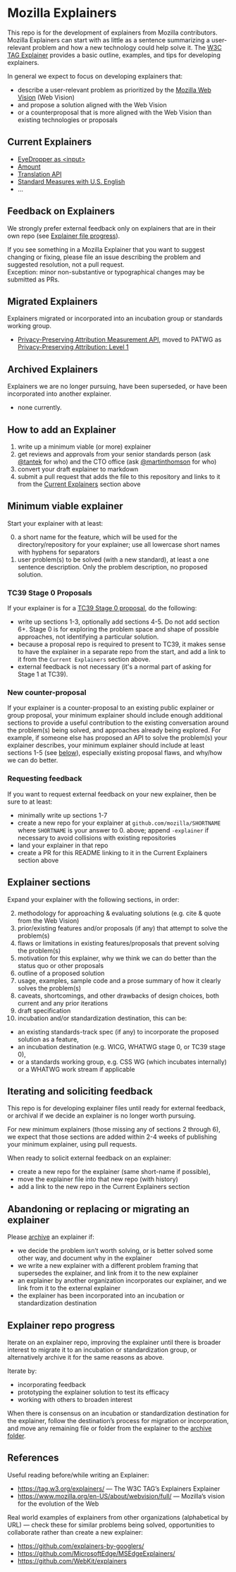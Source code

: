 # Mozilla Explainers

This repo is for the development of explainers from Mozilla contributors.
Mozilla Explainers can start with as little as a sentence summarizing a user-relevant problem
and how a new technology could help solve it.
The [W3C TAG Explainer](https://tag.w3.org/explainers/) provides a basic outline, examples, and tips for developing explainers.

In general we expect to focus on developing explainers that:
* describe a user-relevant problem as prioritized by the [Mozilla Web Vision](https://www.mozilla.org/en-US/about/webvision/full/) (Web Vision)
* and propose a solution aligned with the Web Vision
* or a counterproposal that is more aligned with the Web Vision than existing technologies or proposals

## Current Explainers
* [EyeDropper as &lt;input>](https://github.com/mozilla/explainers/blob/main/eyedropper-input.md)
* [Amount](https://github.com/mozilla/explainers/blob/main/amount.md)
* [Translation API](translation.md)
* [Standard Measures with U.S. English](standard-measures-en-us.md)
* ...

## Feedback on Explainers
We strongly prefer external feedback only on explainers that are in their own repo (see [Explainer file progress](#explainer-file-progress)).

If you see something in a Mozilla Explainer that you want to suggest changing or fixing, please file an issue describing the problem and suggested resolution, not a pull request.  
Exception: minor non-substantive or typographical changes may be submitted as PRs.

## Migrated Explainers
Explainers migrated or incorporated into an incubation group or standards working group.

* [Privacy-Preserving Attribution Measurement API](https://github.com/mozilla/explainers/tree/main/archive/ppa-experiment), moved to PATWG as [Privacy-Preserving Attribution: Level 1](https://w3c.github.io/ppa/)

## Archived Explainers
Explainers we are no longer pursuing, have been superseded, or have been incorporated into another explainer.
* none currently.

## How to add an Explainer
1. write up a minimum viable (or more) explainer
2. get reviews and approvals from your senior standards person (ask [@tantek](https://github.com/tantek) for who) and the CTO office (ask [@martinthomson](https://github.com/martinthomson) for who)
3. convert your draft explainer to markdown
4. submit a pull request that adds the file to this repository and links to it from the [Current Explainers](#current-explainers) section above

## Minimum viable explainer
Start your explainer with at least:

0. a short name for the feature, which will be used for the directory/repository for your explainer; use all lowercase short names with hyphens for separators
1. user problem(s) to be solved (with a new standard), at least a one sentence description. Only the problem description, no proposed solution.

### TC39 Stage 0 Proposals
If your explainer is for a [TC39 Stage 0 proposal](https://tc39.es/process-document/), do the following:
* write up sections 1-3, optionally add sections 4-5. Do not add section 6+. Stage 0 is
  for exploring the problem space and shape of possible approaches, not identifying a particular solution.
* because a proposal repo is required to present to TC39, it makes sense to have the explainer in a separate
  repo from the start, and add a link to it from the `Current Explainers` section above.
* external feedback is not necessary (it's a normal part of asking for Stage 1 at TC39).

### New counter-proposal
If your explainer is a counter-proposal to an existing public explainer or group proposal, 
your minimum explainer should include enough additional sections to provide a useful contribution 
to the existing conversation around the problem(s) being solved, and approaches already being explored.
For example, if someone else has proposed an API to solve the problem(s) your explainer describes, 
your minimum explainer should include at least sections 1-5 (see [below](#explainer-sections)), 
especially existing proposal flaws, and why/how we can do better.

### Requesting feedback
If you want to request external feedback on your new explainer, 
then be sure to at least:
* minimally write up sections 1-7
* create a new repo for your explainer at `github.com/mozilla/SHORTNAME`
  where `SHORTNAME` is your answer to 0. above; append `-explainer` if necessary to avoid collisions with existing repositories
* land your explainer in that repo
* create a PR for this README linking to it in the Current Explainers section above

## Explainer sections
Expand your explainer with the following sections, in order:

2. methodology for approaching & evaluating solutions (e.g. cite & quote from the Web Vision)
3. prior/existing features and/or proposals (if any) that attempt to solve the problem(s)
4. flaws or limitations in existing features/proposals that prevent solving the problem(s)
5. motivation for this explainer, why we think we can do better than the status quo or other proposals
6. outline of a proposed solution
7. usage, examples, sample code and a prose summary of how it clearly solves the problem(s)
8. caveats, shortcomings, and other drawbacks of design choices, both current and any prior iterations
9. draft specification
10. incubation and/or standardization destination, this can be:
 * an existing standards-track spec (if any) to incorporate the proposed solution as a feature,
 * an incubation destination (e.g. WICG, WHATWG stage 0, or TC39 stage 0),
 * or a standards working group, e.g. CSS WG (which incubates internally) or a WHATWG work stream if applicable

## Iterating and soliciting feedback
This repo is for developing explainer files until ready for external feedback, 
or archival if we decide an explainer is no longer worth pursuing.

For new minimum explainers (those missing any of sections 2 through 6),
we expect that those sections are added within 2-4 weeks of
publishing your minimum explainer, using pull requests.

When ready to solicit external feedback on an explainer:
* create a new repo for the explainer (same short-name if possible), 
* move the explainer file into that new repo (with history)
* add a link to the new repo in the Current Explainers section

## Abandoning or replacing or migrating an explainer
Please [archive](https://github.com/mozilla/explainers/tree/main/archive) an explainer if:
* we decide the problem isn’t worth solving, or is better solved some other way, and document why in the explainer
* we write a new explainer with a different problem framing that supersedes the explainer, and link from it to the new explainer
* an explainer by another organization incorporates our explainer, and we link from it to the external explainer
* the explainer has been incorporated into an incubation or standardization destination 

## Explainer repo progress
Iterate on an explainer repo, improving the explainer 
until there is broader interest to migrate it to an incubation or standardization group, 
or alternatively archive it for the same reasons as above.

Iterate by:
* incorporating feedback
* prototyping the explainer solution to test its efficacy
* working with others to broaden interest

When there is consensus on an incubation or standardization destination for the explainer, 
follow the destination’s process for migration or incorporation, 
and move any remaining file or folder from the explainer to the [archive folder](https://github.com/mozilla/explainers/tree/main/archive).

## References
Useful reading before/while writing an Explainer:
* https://tag.w3.org/explainers/ — The W3C TAG’s Explainers Explainer
* https://www.mozilla.org/en-US/about/webvision/full/ — Mozilla’s vision for the evolution of the Web

Real world examples of explainers from other organizations (alphabetical by URL) — check these for similar problems being solved, opportunities to collaborate rather than create a new explainer:
* https://github.com/explainers-by-googlers/ 
* https://github.com/MicrosoftEdge/MSEdgeExplainers/
* https://github.com/WebKit/explainers
